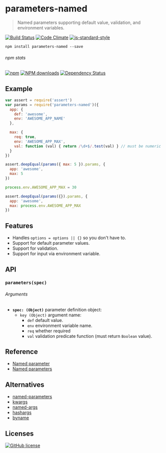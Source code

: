 # parameters-named
> Named parameters supporting default value, validation, and environment variables.

[![Build Status](http://img.shields.io/travis/wilmoore/parameters-named.js.svg)](https://travis-ci.org/wilmoore/parameters-named.js) [![Code Climate](https://codeclimate.com/github/wilmoore/parameters-named.js/badges/gpa.svg)](https://codeclimate.com/github/wilmoore/parameters-named.js) [![js-standard-style](https://img.shields.io/badge/code%20style-standard-brightgreen.svg?style=flat)](https://github.com/feross/standard)

```shell
npm install parameters-named --save
```

###### npm stats

[![npm](https://img.shields.io/npm/v/parameters-named.svg)](https://www.npmjs.org/package/parameters-named) [![NPM downloads](http://img.shields.io/npm/dm/parameters-named.svg)](https://www.npmjs.org/package/parameters-named) [![Dependency Status](https://gemnasium.com/wilmoore/parameters-named.js.svg)](https://gemnasium.com/wilmoore/parameters-named.js) 

## Example

```js
var assert = require('assert')
var params = require('parameters-named')({
  app: {
    def: 'awesome',
    env: 'AWESOME_APP_NAME'
  },

  max: {
    req: true,
    env: 'AWESOME_APP_MAX',
    val: function (val) { return /\d+$/.test(val) } // must be numeric
  }
})

assert.deepEqual(params({ max: 5 }).params, {
  app: 'awesome',
  max: 5
})

process.env.AWESOME_APP_MAX = 30

assert.deepEqual(params({}).params, {
  app: 'awesome',
  max: process.env.AWESOME_APP_MAX
})
```

## Features

- Handles `options = options || {}` so you don't have to.
- Support for default parameter values.
- Support for validation.
- Support for input via environment variable.

## API

### `parameters(spec)`

###### Arguments

 * **`spec: (Object)`** parameter definition object:
     * `key (Object)` argument name:
         * `def` default value.
         * `env` environment variable name.
         * `req` whether required
         * `val` validation predicate function (must return `Boolean` value).

## Reference

- [Named parameter](http://en.wikipedia.org/wiki/Named_parameter)
- [Named parameters](http://rosettacode.org/wiki/Named_parameters)

## Alternatives

- [named-parameters](https://www.npmjs.com/package/named-parameters)
- [kwargs](https://www.npmjs.com/package/kwargs)
- [named-args](https://www.npmjs.com/package/named-args)
- [hashargs](https://www.npmjs.com/package/hashargs)
- [byname](https://www.npmjs.com/package/byname)

## Licenses

[![GitHub license](https://img.shields.io/github/license/wilmoore/parameters-named.js.svg)](https://github.com/wilmoore/parameters-named.js/blob/master/license)
